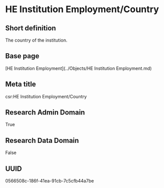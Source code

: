 # HE Institution Employment/Country
## Short definition
The country of the institution.
## Base page
[HE Institution Employment](../Objects/HE Institution Employment.md)
## Meta title
csr:HE Institution Employment/Country
## Research Admin Domain
True
## Research Data Domain
False
## UUID
0566508c-186f-41ea-91cb-7c5cfb44a7be

